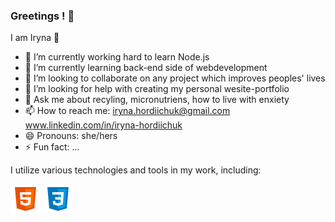 ### Greetings ! 👋

I am Iryna 🙂

- 🔭 I’m currently working hard to learn Node.js
- 🌱 I’m currently learning back-end side of webdevelopment
- 👯 I’m looking to collaborate on any project which improves peoples' lives
- 🤔 I’m looking for help with creating my personal wesite-portfolio
- 💬 Ask me about recyling, micronutriens, how to live with enxiety
- 📫 How to reach me: iryna.hordiichuk@gmail.com www.linkedin.com/in/iryna-hordiichuk
- 😄 Pronouns: she/hers
- ⚡ Fun fact: ...

I utilize various technologies and tools in my work, including:

![html](images/html.png) ![css](images/css.png)

